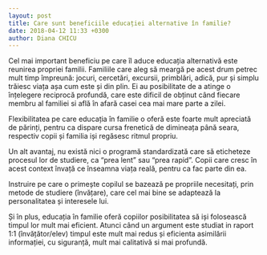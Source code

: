 ```yaml
---
layout: post
title: Care sunt beneficiile educației alternative în familie?
date: 2018-04-12 11:33 +0300
author: Diana CHICU
---
```


Cel mai important beneficiu pe care îl aduce educația alternativă este reunirea
propriei familii. Familiile care aleg să meargă pe acest drum petrec mult timp
împreună: jocuri, cercetări, excursii, primblări, adică, pur și simplu trăiesc
viața așa cum este și din plin. Ei au posibilitate de a atinge o înțelegere
reciprocă profundă, care este dificil de obținut când fiecare membru al familiei
si află în afară casei cea mai mare parte a zilei.

Flexibilitatea pe care educația în familie o oferă este foarte mult apreciată de
părinți, pentru ca dispare cursa frenetică de dimineața până seara, respectiv
copii și familia iși regăsesc ritmul propriu.

Un alt avantaj, nu există nici o programă standardizată care să eticheteze
procesul lor de studiere, ca “prea lent” sau “prea rapid”. Copii care cresc în
acest context învață ce înseamna viața reală, pentru ca fac parte din ea.

Instruire pe care o primește copilul se bazează pe propriile necesitați, prin
metode de studiere (învățare), care cel mai bine se adaptează la personalitatea
și interesele lui.

Și în plus, educația în familie oferă copiilor posibilitatea să iși folosească
timpul lor mult mai eficient. Atunci când un argument este studiat in raport 1:1
(învățător/elev) timpul este mult mai redus și eficienta asimilării informației,
cu siguranță, mult mai calitativă si mai profundă.
